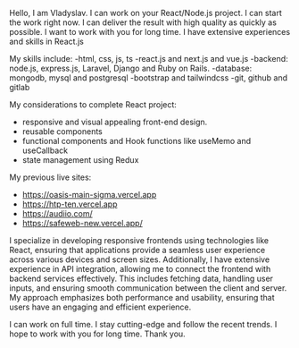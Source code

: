 Hello, I am Vladyslav. I can work on your React/Node.js project. I can start the work right now. I can deliver the result with high quality as quickly as possible.  I want to work with you for long time. I have extensive experiences and skills in React.js

My skills include:
-html, css, js, ts
-react.js and next.js and vue.js
-backend: node.js, express.js, Laravel, Django and Ruby on Rails.
-database: mongodb, mysql and postgresql
-bootstrap and tailwindcss
-git, github and gitlab

My considerations to complete React project:
- responsive and visual appealing front-end design.
- reusable components
- functional components and Hook functions like useMemo and useCallback
- state management using Redux

My previous live sites:
- https://oasis-main-sigma.vercel.app
- https://htp-ten.vercel.app
- https://audiio.com/
- https://safeweb-new.vercel.app/

I specialize in developing responsive frontends using technologies like React, ensuring that applications provide a seamless user experience across various devices and screen sizes. Additionally, I have extensive experience in API integration, allowing me to connect the frontend with backend services effectively. This includes fetching data, handling user inputs, and ensuring smooth communication between the client and server. My approach emphasizes both performance and usability, ensuring that users have an engaging and efficient experience.

I can work on full time. I stay cutting-edge and follow the recent trends. I hope to work with you for long time. 
Thank you.